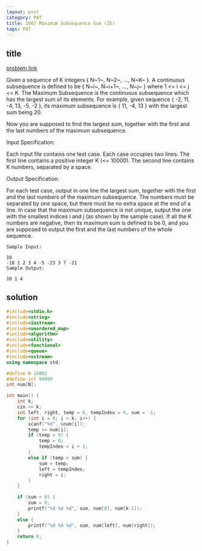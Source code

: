 ```yaml
---
layout: post
category: PAT
title: 1007 Maximum Subsequence Sum (25)
tags: PAT
---
```


## title
[problem link](https://pintia.cn/problem-sets/994805342720868352/problems/994805514284679168)

Given a sequence of K integers { N~1~, N~2~, ..., N~K~ }. A continuous subsequence is defined to be { N~i~, N~i+1~, ..., N~j~ } where 1 <= i <= j <= K. The Maximum Subsequence is the continuous subsequence which has the largest sum of its elements. For example, given sequence { -2, 11, -4, 13, -5, -2 }, its maximum subsequence is { 11, -4, 13 } with the largest sum being 20.

Now you are supposed to find the largest sum, together with the first and the last numbers of the maximum subsequence.

Input Specification:

Each input file contains one test case. Each case occupies two lines. The first line contains a positive integer K (<= 10000). The second line contains K numbers, separated by a space.

Output Specification:

For each test case, output in one line the largest sum, together with the first and the last numbers of the maximum subsequence. The numbers must be separated by one space, but there must be no extra space at the end of a line. In case that the maximum subsequence is not unique, output the one with the smallest indices i and j (as shown by the sample case). If all the K numbers are negative, then its maximum sum is defined to be 0, and you are supposed to output the first and the last numbers of the whole sequence.

	Sample Input:
	
	10
	-10 1 2 3 4 -5 -23 3 7 -21
	Sample Output:
	
	10 1 4

## solution


```c++
#include<stdio.h>
#include<string>
#include<iostream>
#include<unordered_map>
#include<algorithm>
#include<utility>
#include<functional>
#include<queue>
#include<sstream>
using namespace std;

#define N 10001
#define inf 99999
int num[N];

int main() {
	int k;
	cin >> k;
	int left, right, temp = 0, tempIndex = 0, sum = -1;
	for (int i = 0; i < k; i++) {
		scanf("%d", &num[i]);
		temp += num[i];
		if (temp < 0) {
			temp = 0;
			tempIndex = i + 1;
		}
		else if (temp > sum) {
			sum = temp;
			left = tempIndex;
			right = i;
		}
	}

	if (sum < 0) {
		sum = 0;
		printf("%d %d %d", sum, num[0], num[k-1]);
	}
	else {
		printf("%d %d %d", sum, num[left], num[right]);
	}
	return 0;
}

```